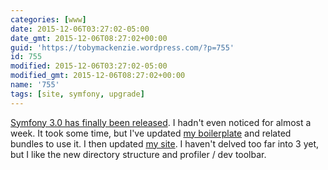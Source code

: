 ```yaml
---
categories: [www]
date: 2015-12-06T03:27:02-05:00
date_gmt: 2015-12-06T08:27:02+00:00
guid: 'https://tobymackenzie.wordpress.com/?p=755'
id: 755
modified: 2015-12-06T03:27:02-05:00
modified_gmt: 2015-12-06T08:27:02+00:00
name: '755'
tags: [site, symfony, upgrade]
---
```


[Symfony 3.0 has finally been released](http://symfony.com/blog/symfony-3-0-0-released).  I hadn't even noticed for almost a week.  It took some time, but I've updated [my boilerplate](https://github.com/tobymackenzie/Symfony-Initial) and related bundles to use it.  I then updated [my site](https://www.tobymackenzie.com).  I haven't delved too far into 3 yet, but I like the new directory structure and profiler / dev toolbar.
